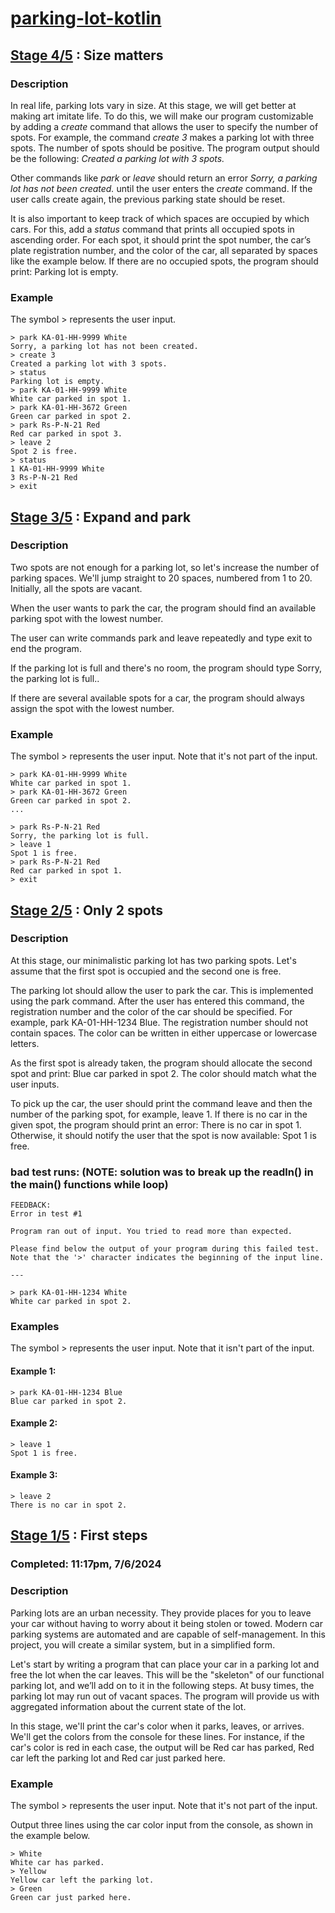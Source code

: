 # [parking-lot-kotlin](https://github.com/javapda/parking-lot-kotlin)

## [Stage 4/5](https://hyperskill.org/projects/75/stages/419/implement) : Size matters
### Description
In real life, parking lots vary in size. At this stage, we will get better at making art imitate life. 
To do this, we will make our program customizable by adding a *create* command that allows the user to specify 
the number of spots. For example, the command *create 3* makes a parking lot with three spots. The number of 
spots should be positive. The program output should be the following: *Created a parking lot with 3 spots.*

Other commands like *park* or *leave* should return an error *Sorry, a parking lot has not been created.* until the 
user enters the *create* command. If the user calls create again, the previous parking state should be reset.

It is also important to keep track of which spaces are occupied by which cars. For this, add a *status* command 
that prints all occupied spots in ascending order. For each spot, it should print the spot number, the car’s plate 
registration number, and the color of the car, all separated by spaces like the example below. If there are no occupied 
spots, the program should print: Parking lot is empty.

### Example
The symbol > represents the user input.
```
> park KA-01-HH-9999 White
Sorry, a parking lot has not been created.
> create 3
Created a parking lot with 3 spots.
> status
Parking lot is empty.
> park KA-01-HH-9999 White
White car parked in spot 1.
> park KA-01-HH-3672 Green
Green car parked in spot 2.
> park Rs-P-N-21 Red
Red car parked in spot 3.
> leave 2
Spot 2 is free.
> status
1 KA-01-HH-9999 White
3 Rs-P-N-21 Red
> exit
```

## [Stage 3/5](https://hyperskill.org/projects/75/stages/418/implement) : Expand and park
### Description
Two spots are not enough for a parking lot, so let's increase the number of parking spaces. We'll jump straight to 20 spaces, numbered from 1 to 20. Initially, all the spots are vacant.

When the user wants to park the car, the program should find an available parking spot with the lowest number.

The user can write commands park and leave repeatedly and type exit to end the program.

If the parking lot is full and there's no room, the program should type Sorry, the parking lot is full..

If there are several available spots for a car, the program should always assign the spot with the lowest number.

### Example
The symbol > represents the user input. Note that it's not part of the input.
```
> park KA-01-HH-9999 White
White car parked in spot 1.
> park KA-01-HH-3672 Green
Green car parked in spot 2.
...

> park Rs-P-N-21 Red
Sorry, the parking lot is full.
> leave 1
Spot 1 is free.
> park Rs-P-N-21 Red
Red car parked in spot 1.
> exit
```

## [Stage 2/5](https://hyperskill.org/projects/75/stages/417/implement) : Only 2 spots
### Description
At this stage, our minimalistic parking lot has two parking spots. Let's assume that the first spot is occupied and the second one is free.

The parking lot should allow the user to park the car. This is implemented using the park command. After the user has entered this command, the registration number and the color of the car should be specified. For example, park KA-01-HH-1234 Blue. The registration number should not contain spaces. The color can be written in either uppercase or lowercase letters.

As the first spot is already taken, the program should allocate the second spot and print: Blue car parked in spot 2. The color should match what the user inputs.

To pick up the car, the user should print the command leave and then the number of the parking spot, for example, leave 1. If there is no car in the given spot, the program should print an error: There is no car in spot 1. Otherwise, it should notify the user that the spot is now available: Spot 1 is free.

### bad test runs: (NOTE: solution was to break up the readln() in the main() functions while loop)
```courseignore
FEEDBACK:
Error in test #1

Program ran out of input. You tried to read more than expected.

Please find below the output of your program during this failed test.
Note that the '>' character indicates the beginning of the input line.

---

> park KA-01-HH-1234 White
White car parked in spot 2.
```

### Examples
The symbol > represents the user input. Note that it isn't part of the input.

#### Example 1:
```
> park KA-01-HH-1234 Blue
Blue car parked in spot 2.
```
#### Example 2:
```
> leave 1
Spot 1 is free.
```

#### Example 3:

```
> leave 2
There is no car in spot 2.
```

## [Stage 1/5](https://hyperskill.org/projects/75/stages/416/implement) : First steps
### Completed: 11:17pm, 7/6/2024
### Description
Parking lots are an urban necessity. They provide places for you to leave your car without having to worry about it being stolen or towed. Modern car parking systems are automated and are capable of self-management. In this project, you will create a similar system, but in a simplified form.

Let's start by writing a program that can place your car in a parking lot and free the lot when the car leaves. This will be the "skeleton" of our functional parking lot, and we’ll add on to it in the following steps. At busy times, the parking lot may run out of vacant spaces. The program will provide us with aggregated information about the current state of the lot.

In this stage, we'll print the car's color when it parks, leaves, or arrives. We'll get the colors from the console for these lines. For instance, if the car's color is red in each case, the output will be Red car has parked, Red car left the parking lot and Red car just parked here.

### Example
The symbol > represents the user input. Note that it's not part of the input.

Output three lines using the car color input from the console, as shown in the example below.
```
> White
White car has parked.
> Yellow
Yellow car left the parking lot.
> Green
Green car just parked here.
```